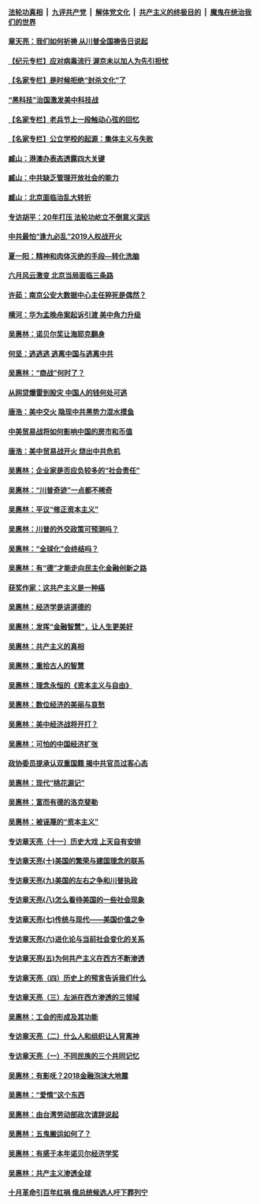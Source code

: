 ####  [法轮功真相](../../../../basic/blob/master/README.md?t=06211131) &nbsp;|&nbsp; [九评共产党](../../../../9ping.md/blob/master/README.md?t=06211131) &nbsp;|&nbsp; [解体党文化](../../../../jtdwh.md/blob/master/README.md?t=06211131)  &nbsp;|&nbsp; [共产主义的终极目的](../../../../gczydzjmd.md/blob/master/README.md?t=06211131) &nbsp;|&nbsp; [魔鬼在统治我们的世界](../../../../mgztzwmdsj.md/blob/master/README.md?t=06211131) 

#### [章天亮：我们如何祈祷 从川普全国祷告日说起](../pages/nsc423/n11944627.md?t=06211131) 

#### [【纪元专栏】应对病毒流行 渥京未以加人为先引担忧](../pages/nsc423/n11875714.md?t=06211131) 

#### [【名家专栏】是时候拒绝“封杀文化”了](../pages/nsc423/n11814093.md?t=06211131) 

#### [“黑科技”治国激发美中科技战](../pages/nsc423/n11638056.md?t=06211131) 

#### [【名家专栏】老兵节上一段触动心弦的回忆](../pages/nsc423/n11646016.md?t=06211131) 

#### [【名家专栏】公立学校的起源：集体主义与失败](../pages/nsc423/n11601833.md?t=06211131) 

#### [臧山：港澳办表态透露四大关键](../pages/nsc423/n11421628.md?t=06211131) 

#### [臧山：中共缺乏管理开放社会的能力](../pages/nsc423/n11407457.md?t=06211131) 

#### [臧山：北京面临治乱大转折](../pages/nsc423/n11406895.md?t=06211131) 

#### [专访胡平：20年打压 法轮功屹立不倒意义深远](../pages/nsc423/n11398800.md?t=06211131) 

#### [中共最怕“逢九必乱”2019人权战开火](../pages/nsc423/n11385248.md?t=06211131) 

#### [夏一阳：精神和肉体灭绝的手段—转化洗脑](../pages/nsc423/n11368250.md?t=06211131) 

#### [六月风云激变 北京当局面临三条路](../pages/nsc423/n11313668.md?t=06211131) 

#### [许茹：南京公安大数据中心主任猝死是偶然？](../pages/nsc423/n11064744.md?t=06211131) 

#### [横河：华为孟晚舟案起诉引渡 美中角力升级](../pages/nsc423/n11027230.md?t=06211131) 

#### [吴惠林：诺贝尔奖让海耶克翻身](../pages/nsc423/n10890049.md?t=06211131) 

#### [何坚：逃逃逃 逃离中国与逃离中共](../pages/nsc423/n10592891.md?t=06211131) 

#### [吴惠林：“商战”何时了？](../pages/nsc423/n10573558.md?t=06211131) 

#### [从网贷爆雷到股灾 中国人的钱何处可逃](../pages/nsc423/n10572800.md?t=06211131) 

#### [唐浩：美中交火 隐现中共黑势力混水摸鱼](../pages/nsc423/n10544040.md?t=06211131) 

#### [中美贸易战将如何影响中国的房市和币值](../pages/nsc423/n10543697.md?t=06211131) 

#### [唐浩：美中贸易战开火 烧出中共危机](../pages/nsc423/n10540126.md?t=06211131) 

#### [吴惠林：企业家是否应负较多的“社会责任”](../pages/nsc423/n10535022.md?t=06211131) 

#### [吴惠林：“川普奇迹”一点都不稀奇](../pages/nsc423/n10512808.md?t=06211131) 

#### [吴惠林：平议“修正资本主义”](../pages/nsc423/n10495724.md?t=06211131) 

#### [吴惠林：川普的外交政策可预测吗？](../pages/nsc423/n10462387.md?t=06211131) 

#### [吴惠林：“全球化”会终结吗？](../pages/nsc423/n10452838.md?t=06211131) 

#### [吴惠林：有“德”才能走向民主化金融创新之路](../pages/nsc423/n10432292.md?t=06211131) 

#### [获奖作家：这共产主义是一种癌](../pages/nsc423/n10431541.md?t=06211131) 

#### [吴惠林：经济学是讲道德的](../pages/nsc423/n10398014.md?t=06211131) 

#### [吴惠林：发挥“金融智慧”，让人生更美好](../pages/nsc423/n10375019.md?t=06211131) 

#### [吴惠林：共产主义的真相](../pages/nsc423/n10351394.md?t=06211131) 

#### [吴惠林：重拾古人的智慧](../pages/nsc423/n10337691.md?t=06211131) 

#### [吴惠林：理念永恒的《资本主义与自由》](../pages/nsc423/n10316274.md?t=06211131) 

#### [吴惠林：数位经济的美丽与哀愁](../pages/nsc423/n10292946.md?t=06211131) 

#### [吴惠林：美中经济战将开打？](../pages/nsc423/n10258825.md?t=06211131) 

#### [吴惠林：可怕的中国经济扩张](../pages/nsc423/n10219147.md?t=06211131) 

#### [政协委员提承认双重国籍 揭中共官员过客心态](../pages/nsc423/n10208809.md?t=06211131) 

#### [吴惠林：现代“桃花源记”](../pages/nsc423/n10185234.md?t=06211131) 

#### [吴惠林：富而有德的洛克斐勒](../pages/nsc423/n10142264.md?t=06211131) 

#### [吴惠林：被诬蔑的“资本主义”](../pages/nsc423/n10124816.md?t=06211131) 

#### [专访章天亮（十一）历史大戏 上天自有安排](../pages/nsc423/n10094905.md?t=06211131) 

#### [专访章天亮(十)美国的繁荣与建国理念的联系](../pages/nsc423/n10094899.md?t=06211131) 

#### [专访章天亮(九)美国的左右之争和川普执政](../pages/nsc423/n10094889.md?t=06211131) 

#### [专访章天亮(八)怎么看待美国的一些社会现象](../pages/nsc423/n10094857.md?t=06211131) 

#### [专访章天亮(七)传统与现代——美国价值之争](../pages/nsc423/n10093140.md?t=06211131) 

#### [专访章天亮(六)进化论与当前社会变化的关系](../pages/nsc423/n10092036.md?t=06211131) 

#### [专访章天亮(五)为何共产主义在西方不断渗透](../pages/nsc423/n10083620.md?t=06211131) 

#### [专访章天亮（四）历史上的预言告诉我们什么](../pages/nsc423/n10083606.md?t=06211131) 

#### [专访章天亮（三）左派在西方渗透的三领域](../pages/nsc423/n10081115.md?t=06211131) 

#### [吴惠林：工会的形成及其功能](../pages/nsc423/n10080633.md?t=06211131) 

#### [专访章天亮（二）什么人和组织让人背离神](../pages/nsc423/n10076637.md?t=06211131) 

#### [专访章天亮（一）不同民族的三个共同记忆](../pages/nsc423/n10074188.md?t=06211131) 

#### [吴惠林：有影呒？2018金融泡沫大地震](../pages/nsc423/n10040534.md?t=06211131) 

#### [吴惠林：“爱情”这个东西](../pages/nsc423/n10019423.md?t=06211131) 

#### [吴惠林：由台湾劳动部政次请辞说起](../pages/nsc423/n9979679.md?t=06211131) 

#### [吴惠林：五鬼搬运如何了？](../pages/nsc423/n9925338.md?t=06211131) 

#### [吴惠林：有感于本年诺贝尔经济学奖](../pages/nsc423/n9871883.md?t=06211131) 

#### [吴惠林：共产主义渗透全球](../pages/nsc423/n9812748.md?t=06211131) 

#### [十月革命引百年红祸 俄总统候选人吁下葬列宁](../pages/nsc423/n9810182.md?t=06211131) 

